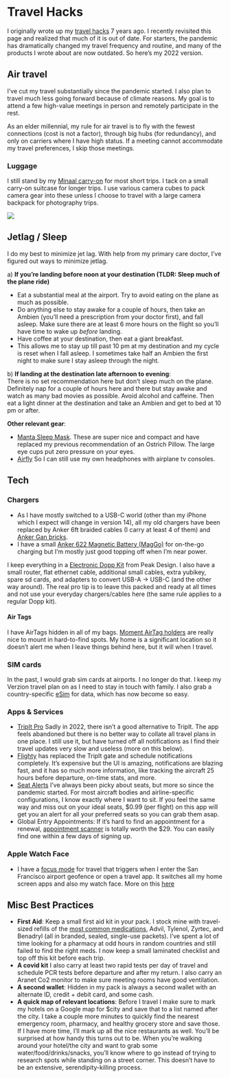 # Travel Hacks


I originally wrote up my [travel hacks](travel2015.md)  7 years ago. I recently revisited this page and realized that much of it is out of date. For starters, the pandemic has dramatically changed my travel frequency and routine, and many of the products I wrote about are now outdated. So here’s my 2022 version. 


## Air travel

I’ve cut my travel substantially since the pandemic started. I also plan to travel much less going forward because of climate reasons. My goal is to attend a few high-value meetings in person and remotely participate in the rest. 

As an elder millennial, my rule for air travel is to fly with the fewest connections (cost is not a factor), through big hubs (for redundancy), and only on carriers where I have high status. If a meeting cannot accommodate my travel preferences, I skip those meetings.


### Luggage

I still stand by my [Minaal carry-on](https://www.minaal.com/products/carry-on-bag-3?variant=35008575864989) for most short trips. I tack on a small carry-on suitcase for longer trips. I use various camera cubes to pack camera gear into these unless I choose to travel with a large camera backpack for photography trips.

![](https://i.imgur.com/Q5KLkDL.jpg)


## Jetlag / Sleep

I do my best to minimize jet lag. With help from my primary care doctor, I’ve figured out ways to minimize jetlag.

a) **If you’re landing before noon at your destination (TLDR: Sleep much of the plane ride)**  
- Eat a substantial meal at the airport. Try to avoid eating on the plane as much as possible.  
- Do anything else to stay awake for a couple of hours, then take an Ambien (you’ll need a prescription from your doctor first), and fall asleep. Make sure there are at least 6 more hours on the flight so you’ll have time to wake up _before_ landing.
- Have coffee at your destination, then eat a giant breakfast.  
- This allows me to stay up till past 10 pm at my destination and my cycle is reset when I fall asleep. I sometimes take half an Ambien the first night to make sure I stay asleep through the night.

b) **If landing at the destination late afternoon to evening**:  
There is no set recommendation here but don’t sleep much on the plane. Definitely nap for a couple of hours here and there but stay awake and watch as many bad movies as possible. Avoid alcohol and caffeine. Then eat a light dinner at the destination and take an Ambien and get to bed at 10 pm or after. 

**Other relevant gear**:
- [Manta Sleep Mask](https://mantasleep.com/products/manta-sleep-mask). These are super nice and compact and have replaced my previous recommendation of an Ostrich Pillow. The large eye cups put zero pressure on your eyes. 
- [Airfly](https://www.twelvesouth.com/products/airfly) So I can still use my own headphones with airplane tv consoles.

## Tech

### Chargers

- As I have mostly switched to a USB-C world (other than my iPhone which I expect will change in version 14), all my old chargers have been replaced by Anker 6ft braided cables (I carry at least 4 of them) and [Anker Gan bricks](https://www.anker.com/ganprime?ref=naviMenu). 
- I have a small [Anker 622 Magnetic Battery (MagGo)](https://www.amazon.com/Anker-Magnetic-Foldable-Wireless-Interstellar/dp/B09925S3R9) for on-the-go charging but I’m mostly just good topping off when I’m near power.

I keep everything in a [Electronic Dopp Kit](https://www.peakdesign.com/products/tech-pouch/?variant=11531003166764) from Peak Design. I also have a small router, flat ethernet cable, additional small cables, extra yubikey, spare sd cards, and adapters to convert USB-A → USB-C (and the other way around).  The real pro tip is to leave this packed and ready at all times and not use your everyday chargers/cables here (the same rule applies to a regular Dopp kit).

#### Air Tags
I have AirTags hidden in all of my bags. [Moment AirTag holders](https://www.shopmoment.com/airtags) are really nice to mount in hard-to-find spots. My home is a significant location so it doesn’t alert me when I leave things behind here, but it will when I travel. 

### SIM cards

In the past, I would grab sim cards at airports. I no longer do that. I keep my Verzion travel plan on as I need to stay in touch with family. I also grab a country-specific [eSim](https://www.airalo.com/) for data, which has now become so easy.

### Apps & Services

* [TripIt Pro](https://www.tripit.com/pro) Sadly in 2022, there isn’t a good alternative to TripIt. The app feels abandoned but there is no better way to collate all travel plans in one place. I still use it, but have turned off all notifications as I find their travel updates very slow and useless (more on this below).
* [Flighty](https://www.flightyapp.com/) has replaced the TripIt gate and schedule notifications completely. It’s expensive but the UI is amazing, notifications are blazing fast, and it has so much more information, like tracking the aircraft 25 hours before departure, on-time stats, and more.
* [Seat Alerts](https://apps.apple.com/us/app/seat-alerts/id533533342) I’ve always been picky about seats, but more so since the pandemic started. For most aircraft bodies and airline-specific configurations, I know exactly where I want to sit. If you feel the same way and miss out on your ideal seats, $0.99 (per flight) on this app will get you an alert for all your preferred seats so you can grab them asap.
* Global Entry Appointments: If it’s hard to find an appointment for a renewal, [appointment scanner](https://appointmentscanner.com/) is totally worth the $29. You can easily find one within a few days of signing up. 

### Apple Watch Face

- I have a [focus mode](https://support.apple.com/en-us/HT212608) for travel that triggers when I enter the San Francisco airport geofence or open a travel app. It switches all my home screen apps and also my watch face. More on this [here](https://matthewbischoff.com/travel-focus-mode/)

## Misc Best Practices

- **First Aid**: Keep a small first aid kit in your pack. I stock mine with travel-sized refills of the [most common medications](https://www.rescue-essentials.com/medications-unit-dose-pack/), Advil, Tylenol, Zyrtec, and Benadryl (all in branded, sealed, single-use packets). I’ve spent a lot of time looking for a pharmacy at odd hours in random countries and still failed to find the right meds. I now keep a small laminated checklist and top off this kit before each trip.
- **A covid kit** I also carry at least two rapid tests per day of travel and schedule PCR tests before departure and after my return. I also carry an Aranet Co2 monitor to make sure meeting rooms have good ventilation.
- **A second wallet**: Hidden in my pack is always a second wallet with an alternate ID, credit + debit card, and some cash.
- **A quick map of relevant locations**: Before I travel I make sure to mark my hotels on a Google map for $city and save that to a list named after the city. I take a couple more minutes to quickly find the nearest emergency room, pharmacy, and healthy grocery store and save those. If I have more time, I’ll mark up all the nice restaurants as well. You’ll be surprised at how handy this turns out to be. When you’re walking around your hotel/the city and want to grab some water/food/drinks/snacks, you’ll know where to go instead of trying to research spots while standing on a street corner. This doesn’t have to be an extensive, serendipity-killing process.